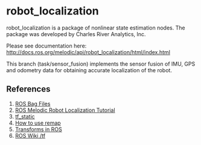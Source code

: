 robot_localization
==================

robot_localization is a package of nonlinear state estimation nodes. The package was developed by Charles River Analytics, Inc.

Please see documentation here: http://docs.ros.org/melodic/api/robot_localization/html/index.html

This branch (task/sensor_fusion) implements the sensor fusion of IMU, GPS and odometry data for obtaining accurate localization of the robot.

## References
1. [ROS Bag Files](http://wiki.ros.org/ROS/Tutorials/Recording%20and%20playing%20back%20data)
2. [ROS Melodic Robot Localization Tutorial](http://docs.ros.org/en/melodic/api/robot_localization/html/integrating_gps.html#integrating-gps-data)
3. [tf_static](https://answers.ros.org/question/282784/is-there-an-efficient-way-to-get-static-transforms-from-tf/)
4. [How to use remap](https://answers.ros.org/question/216582/how-to-use-tf_remap/)
5. [Transforms in ROS](https://nu-msr.github.io/me495_site/lecture05_tf.html)
6. [ROS Wiki /tf](http://wiki.ros.org/tf)
